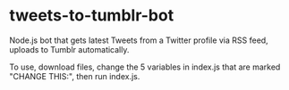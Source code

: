 # tweets-to-tumblr-bot
Node.js bot that gets latest Tweets from a Twitter profile via RSS feed, uploads to Tumblr automatically.

To use, download files, change the 5 variables in index.js that are marked "CHANGE THIS:", then run index.js.
